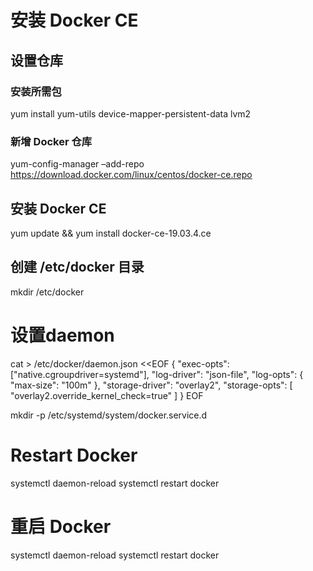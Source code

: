 # 安装 Docker CE

## 设置仓库

### 安装所需包

yum install yum-utils device-mapper-persistent-data lvm2

### 新增 Docker 仓库

yum-config-manager –add-repo https://download.docker.com/linux/centos/docker-ce.repo

## 安装 Docker CE

yum update && yum install docker-ce-19.03.4.ce

## 创建 /etc/docker 目录

mkdir /etc/docker

# 设置daemon

cat > /etc/docker/daemon.json <<EOF
{
  "exec-opts": ["native.cgroupdriver=systemd"],
  "log-driver": "json-file",
  "log-opts": {
    "max-size": "100m"
  },
  "storage-driver": "overlay2",
  "storage-opts": [
    "overlay2.override_kernel_check=true"
  ]
}
EOF

mkdir -p /etc/systemd/system/docker.service.d

# Restart Docker

systemctl daemon-reload
systemctl restart docker

# 重启 Docker

systemctl daemon-reload
systemctl restart docker
